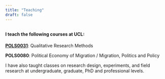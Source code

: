 ```yaml
---
title: "Teaching"
draft: false
---
```



## 





#### I teach the following courses at UCL:


**[POLS0031](https://www.ucl.ac.uk/module-catalogue/modules/qualitative-research-methods-POLS0031)**: Qualitative Research Methods 

**POLS0080**: Political Economy of Migration / Migration, Politics and Policy


I have also taught classes on research design, experiments, and field research at undergraduate, graduate, PhD and professional levels.


